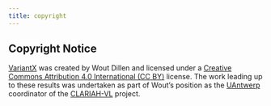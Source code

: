 ```yaml
---
title: copyright
---
```


## Copyright Notice

[VariantX](/) was created by Wout Dillen and licensed under a [Creative Commons Attribution 4.0 International (CC BY)](https://creativecommons.org/licenses/by/4.0/legalcode) license. The work leading up to these results was undertaken as part of Wout’s position as the [UAntwerp](https://www.uantwerpen.be) coordinator of the [CLARIAH-VL](https://platformdh.uantwerpen.be/index.php/clariah-vl/) project.
